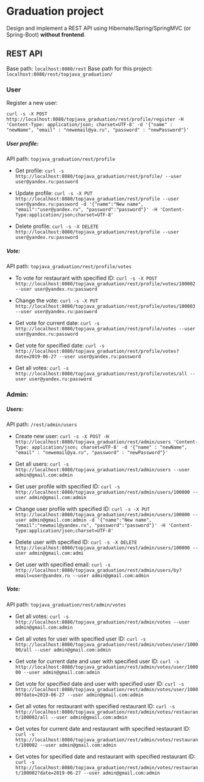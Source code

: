 # Graduation project
Design and implement a REST API using Hibernate/Spring/SpringMVC (or Spring-Boot) **without frontend**.

## REST API
Base path: `localhost:8080/rest`
Base path for this project: `localhost:8080/rest/topjava_graduation/`

### User
Register a new user: 

`curl -s -X POST http://localhost:8080/topjava_graduation/rest/profile/register -H 'Content-Type: application/json; charset=UTF-8' -d '{"name" : "newName", "email" : "newemail@ya.ru", "password" : "newPassword"}'`

##### User profile:
API path: `topjava_graduation/rest/profile`

* Get profile:
`curl -s http://localhost:8080/topjava_graduation/rest/profile/ --user user@yandex.ru:password`

* Update profile:
`curl -s -X PUT http://localhost:8080/topjava_graduation/rest/profile --user user@yandex.ru:password -d '{"name":"New name", "email":"user@yandex.ru", "password":"password"}' -H 'Content-Type:application/json;charset=UTF-8'`

* Delete profile: `curl -s -X DELETE http://localhost:8080/topjava_graduation/rest/profile --user user@yandex.ru:password`

##### Vote:
API path: `topjava_graduation/rest/profile/votes`

* To vote for restaurant with specified ID:
`curl -s -X POST http://localhost:8080/topjava_graduation/rest/profile/votes/100002 --user user@yandex.ru:password`

* Change the vote:
`curl -s -X PUT http://localhost:8080/topjava_graduation/rest/profile/votes/100003 --user user@yandex.ru:password`

* Get vote for current date:
`curl -s http://localhost:8080/topjava_graduation/rest/profile/votes --user user@yandex.ru:password`

* Get vote for specified date:
`curl -s http://localhost:8080/topjava_graduation/rest/profile/votes?date=2019-06-27 --user user@yandex.ru:password`

* Get all votes:
`curl -s http://localhost:8080/topjava_graduation/rest/profile/votes/all --user user@yandex.ru:password`

### Admin:

##### Users:
API path: `/rest/admin/users`

* Create new user:
`curl -s -X POST -H http://localhost:8080/topjava_graduation/rest/admin/users 'Content-Type: application/json; charset=UTF-8' -d '{"name" : "newName", "email" : "newemail@ya.ru", "password" : "newPassword"}'`

* Get all users:
`curl -s http://localhost:8080/topjava_graduation/rest/admin/users --user admin@gmail.com:admin`

* Get user profile with specified ID:
`curl -s http://localhost:8080/topjava_graduation/rest/admin/users/100000 --user admin@gmail.com:admin`

* Change user profile with specified ID:
`curl -s -X PUT http://localhost:8080/topjava_graduation/rest/admin/users/100000 --user admin@gmail.com:admin -d '{"name":"New name", "email":"newmail@yandex.ru", "password":"password"}' -H 'Content-Type:application/json;charset=UTF-8'`

* Delete user with specified ID:
`curl -s -X DELETE http://localhost:8080/topjava_graduation/rest/admin/users/100000 --user admin@gmail.com:admi`

* Get user with specified email:
`curl -s http://localhost:8080/topjava_graduation/rest/admin/users/by?email=user@yandex.ru --user admin@gmail.com:admin`

##### Vote:
API path: `topjava_graduation/rest/admin/votes`

* Get all votes:
`curl -s http://localhost:8080/topjava_graduation/rest/admin/votes --user admin@gmail.com:admin`

* Get all votes for user with specified user ID:
`curl -s http://localhost:8080/topjava_graduation/rest/admin/votes/user/100000/all --user admin@gmail.com:admin`

* Get vote for current date and user with specified user ID:
`curl -s http://localhost:8080/topjava_graduation/rest/admin/votes/user/100000 --user admin@gmail.com:admin`

* Get vote for specified date and user with specified user ID:
`curl -s http://localhost:8080/topjava_graduation/rest/admin/votes/user/100000?date=2019-06-27 --user admin@gmail.com:admin`

* Get all votes for restaurant with specified restaurant ID:
`curl -s http://localhost:8080/topjava_graduation/rest/admin/votes/restaurant/100002/all --user admin@gmail.com:admin`

* Get votes for current date and restaurant with specified restaurant ID:
`curl -s http://localhost:8080/topjava_graduation/rest/admin/votes/restaurant/100002 --user admin@gmail.com:admin`

* Get votes for specified date and restaurant with specified restaurant ID:
`curl -s http://localhost:8080/topjava_graduation/rest/admin/votes/restaurant/100002?date=2019-06-27 --user admin@gmail.com:admin`